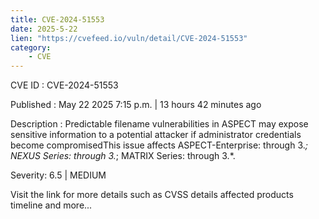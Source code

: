 ```yaml
---
title: CVE-2024-51553
date: 2025-5-22
lien: "https://cvefeed.io/vuln/detail/CVE-2024-51553"
category:
    - CVE
---
```


CVE ID : CVE-2024-51553

Published :  May 22
2025
7:15 p.m. | 13 hours
42 minutes ago

Description : Predictable filename vulnerabilities in ASPECT may expose sensitive information to a potential attacker if administrator credentials become compromisedThis issue affects ASPECT-Enterprise: through 3.*; NEXUS Series: through 3.*; MATRIX Series: through 3.*.

Severity: 6.5 | MEDIUM

Visit the link for more details
such as CVSS details
affected products
timeline
and more...
